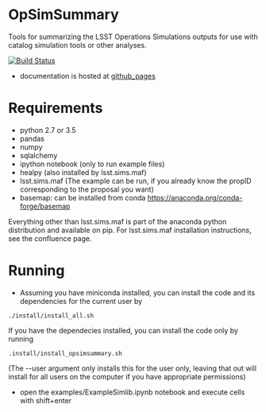 # OpSimSummary

Tools for summarizing the LSST Operations Simulations outputs for use with catalog simulation tools or other analyses. 

[![Build Status](https://travis-ci.org/rbiswas4/OpSimSummary.svg?branch=master)](https://travis-ci.org/rbiswas4/OpSimSummary)
- documentation is hosted at [github_pages](https://rbiswas4.github.io/OpSimSummary)
# Requirements
- python 2.7 or 3.5
- pandas 
- numpy
- sqlalchemy
- ipython notebook (only to run example files)
- healpy (also installed by lsst.sims.maf)
- lsst.sims.maf (The example can be run, if you already know the propID corresponding to the proposal you want) 
- basemap: can be installed from conda https://anaconda.org/conda-forge/basemap

Everything other than lsst.sims.maf is part of the anaconda python distribution and available on pip. For lsst.sims.maf installation instructions, see the confluence page. 
# Running
- Assuming you have miniconda installed, 
you can install the code and its dependencies for the current user by 
```
./install/install_all.sh
```
If you have the dependecies installed, you can install the code only by running 
```
.install/install_opsimsummary.sh
```


(The --user argument only installs this for the user only, leaving that out will install for all users on the computer if you have appropriate permissions) 

- open the examples/ExampleSimlib.ipynb notebook and execute cells with shift+enter
